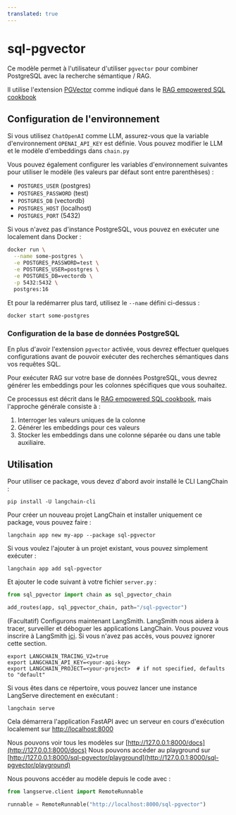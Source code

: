 ```yaml
---
translated: true
---
```


# sql-pgvector

Ce modèle permet à l'utilisateur d'utiliser `pgvector` pour combiner PostgreSQL avec la recherche sémantique / RAG.

Il utilise l'extension [PGVector](https://github.com/pgvector/pgvector) comme indiqué dans le [RAG empowered SQL cookbook](https://github.com/langchain-ai/langchain/blob/master/cookbook/retrieval_in_sql.ipynb)

## Configuration de l'environnement

Si vous utilisez `ChatOpenAI` comme LLM, assurez-vous que la variable d'environnement `OPENAI_API_KEY` est définie. Vous pouvez modifier le LLM et le modèle d'embeddings dans `chain.py`

Vous pouvez également configurer les variables d'environnement suivantes
pour utiliser le modèle (les valeurs par défaut sont entre parenthèses) :

- `POSTGRES_USER` (postgres)
- `POSTGRES_PASSWORD` (test)
- `POSTGRES_DB` (vectordb)
- `POSTGRES_HOST` (localhost)
- `POSTGRES_PORT` (5432)

Si vous n'avez pas d'instance PostgreSQL, vous pouvez en exécuter une localement dans Docker :

```bash
docker run \
  --name some-postgres \
  -e POSTGRES_PASSWORD=test \
  -e POSTGRES_USER=postgres \
  -e POSTGRES_DB=vectordb \
  -p 5432:5432 \
  postgres:16
```

Et pour la redémarrer plus tard, utilisez le `--name` défini ci-dessus :

```bash
docker start some-postgres
```

### Configuration de la base de données PostgreSQL

En plus d'avoir l'extension `pgvector` activée, vous devrez effectuer quelques configurations avant de pouvoir exécuter des recherches sémantiques dans vos requêtes SQL.

Pour exécuter RAG sur votre base de données PostgreSQL, vous devrez générer les embeddings pour les colonnes spécifiques que vous souhaitez.

Ce processus est décrit dans le [RAG empowered SQL cookbook](https://github.com/langchain-ai/langchain/blob/master/cookbook/retrieval_in_sql.ipynb), mais l'approche générale consiste à :
1. Interroger les valeurs uniques de la colonne
2. Générer les embeddings pour ces valeurs
3. Stocker les embeddings dans une colonne séparée ou dans une table auxiliaire.

## Utilisation

Pour utiliser ce package, vous devez d'abord avoir installé le CLI LangChain :

```shell
pip install -U langchain-cli
```

Pour créer un nouveau projet LangChain et installer uniquement ce package, vous pouvez faire :

```shell
langchain app new my-app --package sql-pgvector
```

Si vous voulez l'ajouter à un projet existant, vous pouvez simplement exécuter :

```shell
langchain app add sql-pgvector
```

Et ajouter le code suivant à votre fichier `server.py` :

```python
from sql_pgvector import chain as sql_pgvector_chain

add_routes(app, sql_pgvector_chain, path="/sql-pgvector")
```

(Facultatif) Configurons maintenant LangSmith.
LangSmith nous aidera à tracer, surveiller et déboguer les applications LangChain.
Vous pouvez vous inscrire à LangSmith [ici](https://smith.langchain.com/).
Si vous n'avez pas accès, vous pouvez ignorer cette section.

```shell
export LANGCHAIN_TRACING_V2=true
export LANGCHAIN_API_KEY=<your-api-key>
export LANGCHAIN_PROJECT=<your-project>  # if not specified, defaults to "default"
```

Si vous êtes dans ce répertoire, vous pouvez lancer une instance LangServe directement en exécutant :

```shell
langchain serve
```

Cela démarrera l'application FastAPI avec un serveur en cours d'exécution localement sur
[http://localhost:8000](http://localhost:8000)

Nous pouvons voir tous les modèles sur [http://127.0.0.1:8000/docs](http://127.0.0.1:8000/docs)
Nous pouvons accéder au playground sur [http://127.0.0.1:8000/sql-pgvector/playground](http://127.0.0.1:8000/sql-pgvector/playground)

Nous pouvons accéder au modèle depuis le code avec :

```python
from langserve.client import RemoteRunnable

runnable = RemoteRunnable("http://localhost:8000/sql-pgvector")
```
